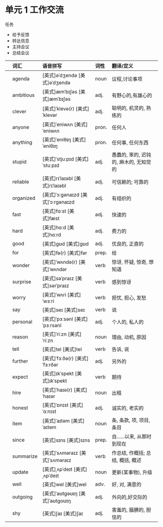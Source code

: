 # **单元** **1** 工作交流

任务

- 给予反馈
- 转达信息
- 主持会议
- 总结会议

|      | 词汇      | 语音拼写                           | 词性  | 翻译/定义                              |
| :--- | :-------- | :--------------------------------- | :---- | :------------------------------------- |
|      | agenda    | [英式]əˈdʒendə [美式]əˈdʒendə      | noun  | 议程,讨论事项                          |
|      | ambitious | [英式]æmˈbɪʃəs [美式]æmˈbɪʃəs      | adj.  | 有野心的,有雄心的                      |
|      | clever    | [英式]ˈklevə(r) [美式]ˈklevər      | adj.  | 聪明的, 机灵的, 熟练的                 |
|      | anyone    | [英式]ˈeniwʌn [美式]ˈeniwʌn        | pron. | 任何人                                 |
|      | anything  | [英式]ˈeniθɪŋ [美式]ˈeniθɪŋ        | pron. | 任何事, 任何东西                       |
|      | stupid    | [英式]ˈstjuːpɪd [美式]ˈstuːpɪd     | adj.  | 愚蠢的, 笨的, 迟钝的, 麻木的, 无知觉的 |
|      | reliable  | [英式]rɪˈlaɪəbl [美式]rɪˈlaɪəbl    | adj.  | 可信赖的; 可靠的                       |
|      | organized | [英式]ˈɔːɡənaɪzd [美式]ˈɔːrɡənaɪzd | adj.  | 有组织的                               |
|      | fast      | [英式]fɑːst [美式]fæst             | adj.  | 快速的                                 |
|      | hard      | [英式]hɑːd [美式]hɑːrd             | adj.  | 费力的                                 |
|      | good      | [英式]ɡʊd [美式]ɡʊd                | adj.  | 优良的, 正直的                         |
|      | for       | [英式]fə(r) [美式]fər              | prep. | 给                                     |
|      | wonder    | [英式]ˈwʌndə(r) [美式]ˈwʌndər      | verb  | 惊讶, 怀疑, 惊奇, 想知道               |
|      | surprise  | [英式]səˈpraɪz [美式]sərˈpraɪz     | verb  | 感到惊讶                               |
|      | worry     | [英式]ˈwʌri [美式]ˈwɜːri           | verb  | 担忧, 担心, 发愁                       |
|      | say       | [英式]seɪ [美式]seɪ                | verb  | 说                                     |
|      | personal  | [英式]ˈpɜːsənl [美式]ˈpɜːrsənl     | adj.  | 个人的, 私人的                         |
|      | reason    | [英式]ˈriːzn [美式]ˈriːzn          | noun  | 理由, 动机, 原因                       |
|      | tell      | [英式]tel [美式]tel                | verb  | 告诉, 说                               |
|      | further   | [英式]ˈfɜːðə(r) [美式]ˈfɜːrðər     | adj.  | 另外的                                 |
|      | expect    | [英式]ɪkˈspekt [美式]ɪkˈspekt      | verb  | 期待                                   |
|      | hire      | [英式]ˈhaɪə(r) [美式]ˈhaɪər        | noun  | 出租                                   |
|      | honest    | [英式]ˈɒnɪst [美式]ˈɑːnɪst         | adj.  | 诚实的, 老实的                         |
|      | item      | [英式]ˈaɪtəm [美式]ˈaɪtəm          | noun  | 条, 条款, 项, 项目, 条目               |
|      | since     | [英式]sɪns [美式]sɪns              | prep. | 自......以来, 从那时到现在             |
|      | summarize | [英式]ˈsʌməraɪz [美式]ˈsʌməraɪz    | verb  | 作总结, 作概括; 总结, 概括, 概述       |
|      | update    | [英式]ˌʌpˈdeɪt [美式]ˌʌpˈdeɪt      | noun  | 更新(某事物), 升级                     |
|      | well      | [英式]wel [美式]wel                | adv.  | 好, 对, 满意的                         |
|      | outgoing  | [英式]ˈaʊtɡəʊɪŋ [美式]ˈaʊtɡoʊɪŋ    | adj.  | 外向的,好交际的                        |
|      | shy       | [英式]ʃaɪ [美式]ʃaɪ                | adj.  | 害羞的, 腼腆的, 胆怯的                 |